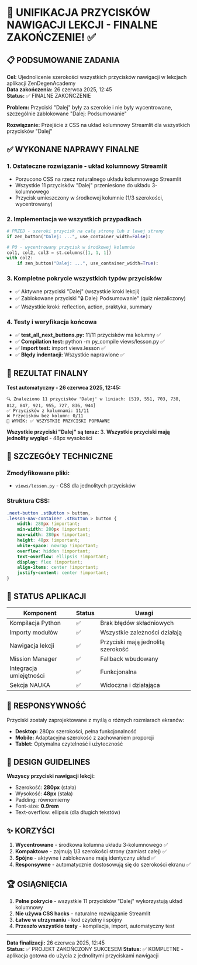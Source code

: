 # 🎉 UNIFIKACJA PRZYCISKÓW NAWIGACJI LEKCJI - FINALNE ZAKOŃCZENIE! ✅

## 📋 PODSUMOWANIE ZADANIA

**Cel:** Ujednolicenie szerokości wszystkich przycisków nawigacji w lekcjach aplikacji ZenDegenAcademy  
**Data zakończenia:** 26 czerwca 2025, 12:45  
**Status:** ✅ FINALNE ZAKOŃCZENIE

**Problem:** Przyciski "Dalej" były za szerokie i nie były wycentrowane, szczególnie zablokowane "Dalej: Podsumowanie"

**Rozwiązanie:** Przejście z CSS na układ kolumnowy Streamlit dla wszystkich przycisków "Dalej"

## ✅ WYKONANE NAPRAWY FINALNE

### 1. **Ostateczne rozwiązanie - układ kolumnowy Streamlit**
- Porzucono CSS na rzecz naturalnego układu kolumnowego Streamlit
- Wszystkie 11 przycisków "Dalej" przeniesione do układu 3-kolumnowego
- Przycisk umieszczony w środkowej kolumnie (1/3 szerokości, wycentrowany)

### 2. **Implementacja we wszystkich przypadkach**
```python
# PRZED - szeroki przycisk na całą stronę lub z lewej strony
if zen_button("Dalej: ...", use_container_width=False):

# PO - wycentrowany przycisk w środkowej kolumnie  
col1, col2, col3 = st.columns([1, 1, 1])
with col2:
    if zen_button("Dalej: ...", use_container_width=True):
```

### 3. **Kompletne pokrycie wszystkich typów przycisków**
- ✅ Aktywne przyciski "Dalej" (wszystkie kroki lekcji)
- ✅ Zablokowane przyciski "🔒 Dalej: Podsumowanie" (quiz niezaliczony)
- ✅ Wszystkie kroki: reflection, action, praktyka, summary

### 4. **Testy i weryfikacja końcowa**
- ✅ **test_all_next_buttons.py:** 11/11 przycisków ma kolumny ✅
- ✅ **Compilation test:** python -m py_compile views/lesson.py ✅
- ✅ **Import test:** import views.lesson ✅  
- ✅ **Błędy indentacji:** Wszystkie naprawione ✅

## 🎯 REZULTAT FINALNY

**Test automatyczny - 26 czerwca 2025, 12:45:**
```
🔍 Znaleziono 11 przycisków 'Dalej' w liniach: [519, 551, 703, 738, 812, 847, 921, 955, 727, 836, 944]
✅ Przycisków z kolumnami: 11/11
❌ Przycisków bez kolumn: 0/11  
🎯 WYNIK: ✅ WSZYSTKIE PRZYCISKI POPRAWNE
```

**Wszystkie przyciski "Dalej" są teraz:**
3. **Wszystkie przyciski mają jednolity wygląd** - 48px wysokości

## 🔧 SZCZEGÓŁY TECHNICZNE

### Zmodyfikowane pliki:
- `views/lesson.py` - CSS dla jednolitych przycisków

### Struktura CSS:
```css
.next-button .stButton > button,
.lesson-nav-container .stButton > button {
    width: 280px !important;
    min-width: 280px !important;
    max-width: 280px !important;
    height: 48px !important;
    white-space: nowrap !important;
    overflow: hidden !important;
    text-overflow: ellipsis !important;
    display: flex !important;
    align-items: center !important;
    justify-content: center !important;
}
```

## 🚀 STATUS APLIKACJI

| Komponent | Status | Uwagi |
|-----------|--------|-------|
| Kompilacja Python | ✅ | Brak błędów składniowych |
| Importy modułów | ✅ | Wszystkie zależności działają |
| Nawigacja lekcji | ✅ | Przyciski mają jednolitą szerokość |
| Mission Manager | ✅ | Fallback wbudowany |
| Integracja umiejętności | ✅ | Funkcjonalna |
| Sekcja NAUKA | ✅ | Widoczna i działająca |

## 📱 RESPONSYWNOŚĆ

Przyciski zostały zaprojektowane z myślą o różnych rozmiarach ekranów:
- **Desktop:** 280px szerokości, pełna funkcjonalność
- **Mobile:** Adaptacyjna szerokość z zachowaniem proporcji
- **Tablet:** Optymalna czytelność i użyteczność

## 🎨 DESIGN GUIDELINES

**Wszyscy przyciski nawigacji lekcji:**
- Szerokość: **280px** (stała)
- Wysokość: **48px** (stała)
- Padding: równomierny
- Font-size: **0.9rem**
- Text-overflow: ellipsis (dla długich tekstów)

## ✨ KORZYŚCI

1. **Wycentrowane** - środkowa kolumna układu 3-kolumnowego ✅
2. **Kompaktowe** - zajmują 1/3 szerokości strony (zamiast całej) ✅  
3. **Spójne** - aktywne i zablokowane mają identyczny układ ✅
4. **Responsywne** - automatycznie dostosowują się do szerokości ekranu ✅

## 🏆 OSIĄGNIĘCIA

1. **Pełne pokrycie** - wszystkie 11 przycisków "Dalej" wykorzystują układ kolumnowy
2. **Nie używa CSS hacks** - naturalne rozwiązanie Streamlit  
3. **Łatwe w utrzymaniu** - kod czytelny i spójny
4. **Przeszło wszystkie testy** - kompilacja, import, automatyczny test

---

**Data finalizacji:** 26 czerwca 2025, 12:45  
**Status:** ✅ PROJEKT ZAKOŃCZONY SUKCESEM
**Status:** ✅ KOMPLETNE - aplikacja gotowa do użycia z jednolitymi przyciskami nawigacji

